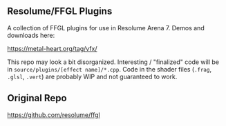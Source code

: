 ## Resolume/FFGL Plugins

A collection of FFGL plugins for use in Resolume Arena 7. Demos and downloads here:

https://metal-heart.org/tag/vfx/

This repo may look a bit disorganized. Interesting / "finalized" code will be in `source/plugins/[effect name]/*.cpp`. Code in the shader files (`.frag`, `.glsl`, `.vert`) are probably WIP and not guaranteed to work.

## Original Repo

https://github.com/resolume/ffgl

